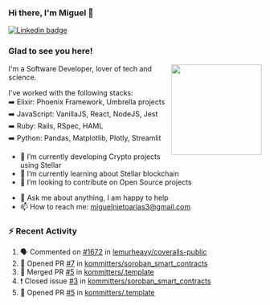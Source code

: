### Hi there, I'm Miguel 👋

<a href="https://linkedin.com/in/miguelnietoa/" target="_blank" rel="noopener noreferrer">
  <img src="https://img.shields.io/badge/-LinkedIn-0e76a8?style=flat-square&logo=Linkedin&logoColor=white" alt="Linkedin badge">
</a>
<!-- [![Website Badge](https://img.shields.io/badge/Website-3b5998?style=flat-square&logo=google-chrome&logoColor=white)](#notavailablenow#) 

<img src="https://i.imgur.com/tbrLrt5.gif" width=400 alt="Coding GIF" align="right"/>
-->


### Glad to see you here!
<a href="https://github.com/miguelnietoa"><img src="https://github-readme-stats.vercel.app/api?username=miguelnietoa&show_icons=true&hide_border=true&count_private=true&include_all_commits=true&theme=tokyonight" height="180em" align="right"/></a>
I'm a Software Developer, lover of tech and science. 

I've worked with the following stacks:\
➡️ Elixir: Phoenix Framework, Umbrella projects\
➡️ JavaScript: VanillaJS, React, NodeJS, Jest\
➡️ Ruby: Rails, RSpec, HAML\
➡️ Python: Pandas, Matplotlib, Plotly, Streamlit

- 🔭 I’m currently developing Crypto projects using Stellar
- 🌱 I’m currently learning about Stellar blockchain
- 👯 I’m looking to contribute on Open Source projects
<!-- 
- 😄 I just finished a Machine Learning course! 
- 🤔 I’m looking for help with ...
-->
- 💬 Ask me about anything, I am happy to help
- 📫 How to reach me: miguelnietoarias3@gmail.com

### ⚡ Recent Activity

<!--START_SECTION:activity-->
1. 🗣 Commented on [#1672](https://github.com/lemurheavy/coveralls-public/issues/1672) in [lemurheavy/coveralls-public](https://github.com/lemurheavy/coveralls-public)
2. 💪 Opened PR [#7](https://github.com/kommitters/soroban_smart_contracts/pull/7) in [kommitters/soroban_smart_contracts](https://github.com/kommitters/soroban_smart_contracts)
3. 🎉 Merged PR [#5](https://github.com/kommitters/.template/pull/5) in [kommitters/.template](https://github.com/kommitters/.template)
4. ❗️ Closed issue [#3](https://github.com/kommitters/soroban_smart_contracts/issues/3) in [kommitters/soroban_smart_contracts](https://github.com/kommitters/soroban_smart_contracts)
5. 💪 Opened PR [#5](https://github.com/kommitters/.template/pull/5) in [kommitters/.template](https://github.com/kommitters/.template)
<!--END_SECTION:activity-->
